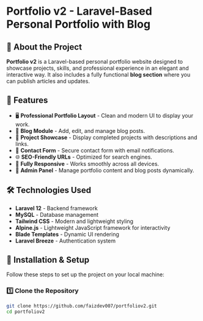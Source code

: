 # Portfolio v2 - Laravel-Based Personal Portfolio with Blog

## 📌 About the Project
**Portfolio v2** is a Laravel-based personal portfolio website designed to showcase projects, skills, and professional experience in an elegant and interactive way. It also includes a fully functional **blog section** where you can publish articles and updates.

## 🚀 Features
- 🖥️ **Professional Portfolio Layout** - Clean and modern UI to display your work.
- 📝 **Blog Module** - Add, edit, and manage blog posts.
- 📂 **Project Showcase** - Display completed projects with descriptions and links.
- 📧 **Contact Form** - Secure contact form with email notifications.
- 🌐 **SEO-Friendly URLs** - Optimized for search engines.
- 🎨 **Fully Responsive** - Works smoothly across all devices.
- 🔐 **Admin Panel** - Manage portfolio content and blog posts dynamically.

## 🛠️ Technologies Used
- **Laravel 12** - Backend framework
- **MySQL** - Database management
- **Tailwind CSS** - Modern and lightweight styling
- **Alpine.js** - Lightweight JavaScript framework for interactivity
- **Blade Templates** - Dynamic UI rendering
- **Laravel Breeze** - Authentication system

## 🔧 Installation & Setup
Follow these steps to set up the project on your local machine:

### 1️⃣ Clone the Repository
```bash
git clone https://github.com/faizdev007/portfoliov2.git
cd portfoliov2
